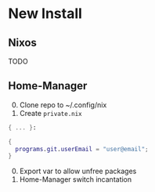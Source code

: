 # New Install

## Nixos

TODO

## Home-Manager

0. Clone repo to ~/.config/nix
0. Create `private.nix`

```nix
{ ... }:

{
  programs.git.userEmail = "user@email";
}

```
0. Export var to allow unfree packages <!-- TODO -->
0. Home-Manager switch incantation <!-- TODO -->
